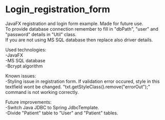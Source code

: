 # Login_registration_form
JavaFX registration and login form example. Made for future use.<br/> 
To provide database connection remember to fill in "dbPath", "user" and "password" details in "Util" class.<br/>
If you are not using MS SQL database then replace also driver details.<br/>

Used technologies:<br/>
-JavaFX<br/>
-MS SQL database<br/>
-Bcrypt algorithm<br/>

Known issues:<br/>
-Styling issue in registration form. If validation error occured, style in this textfield wont be changed.
"txt.getStyleClass().remove("errorOut");" command is not working correctly.

Future improvements:<br/>
-Switch Java JDBC to Spring JdbcTemplate.<br/>
-Divide "Patient" table to "User" and "Patient" tables.
